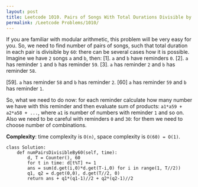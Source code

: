 ```yaml
---
layout: post
title: Leetcode 1010. Pairs of Songs With Total Durations Divisible by 60
permalink: /Leetcode Problems/1010/
---
```


If you are familiar with modular arithmetic, this problem will be very easy for you. So, we need to find number of pairs of songs, such that total duration in each pair is divisible by `60`: there can be several cases how it is possible. Imagine we have `2` songs `a` and `b`, then:
[1]. `a` and `b` have reminders `0`.
[2]. `a` has reminder `1` and `b` has reminder `59`.
[3]. `a` has reminder `2` and `b` has reminder `58`.

[59]. `a` has reminder `58` and `b` has reminder `2`.
[60] `a` has reminder `59` and `b` has reminder `1`.

So, what we need to do now: for each reminder calculate how many number we have with this reminder and then evaluate sum of products: `a1*a59 + a2*a58 + ...`, where `a1` is number of numbers with reminder `1` and so on. Also we need to be careful with reminders `0` and `30`: for them we need to choose number of combinations.

**Complexity**: time complexity is `O(n)`, space complexity is `O(60) = O(1)`.

```
class Solution:
    def numPairsDivisibleBy60(self, time):
        d, T = Counter(), 60
        for t in time: d[t%T] += 1
        ans = sum(d.get(i,0)*d.get(T-i,0) for i in range(1, T//2))
        q1, q2 = d.get(0,0), d.get(T//2, 0)
        return ans + q1*(q1-1)//2 + q2*(q2-1)//2
```
